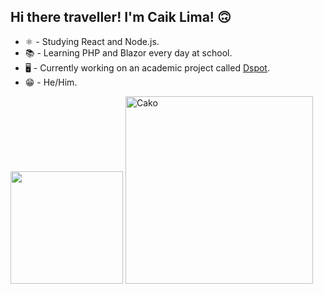 ## Hi there traveller! I'm Caik Lima! 🙃

<div>
  
  <div style="display:flex_box;">
    <ul>
      <li> ⚛️ - Studying React and Node.js.</li>
      <li> 📚 - Learning PHP and Blazor every day at school.</li>
      <li> 🖥️ - Currently working on an academic project called <a href="https://github.com/Caik0/Dspot-Project">Dspot</a>.</li>
      <li> 😁 - He/Him.</li>
    </ul>

  </div>
  
  <img height="180em" src="https://github-readme-stats.vercel.app/api/top-langs/?username=Caik0&layout=compact&theme=cobalt"/> <img  height="300em" alt="Cako" src="https://cdn.discordapp.com/attachments/1212942556212764742/1261935090905124864/ae1a3228917786b1c62c8f4ee9a827fe.gif?ex=6694c423&is=669372a3&hm=b8fe3618b54edfde627fb59bd5f2f9b3474b5e558e5109f486addba7ce69c51b&"/>
</div>


##

